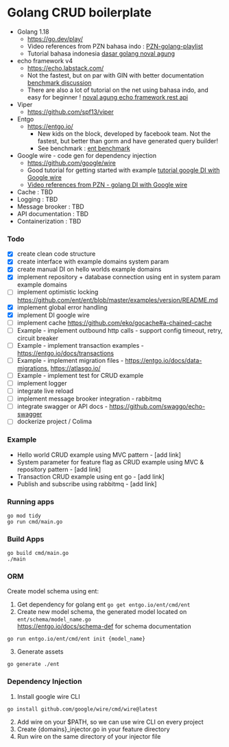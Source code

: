 # Golang CRUD boilerplate
  
- Golang 1.18
  - https://go.dev/play/
  - Video references from PZN bahasa indo : [PZN-golang-playlist](https://www.youtube.com/watch?v=JOXbresHhIk&list=PL-CtdCApEFH-0i9dzMzLw6FKVrFWv3QvQ)
  - Tutorial bahasa indonesia [dasar golang noval agung](https://dasarpemrogramangolang.novalagung.com/1-berkenalan-dengan-golang.html)
- echo framework v4
  - https://echo.labstack.com/
  - Not the fastest, but on par with GIN with better documentation [benchmark discussion](https://github.com/labstack/echo/discussions/2143)
  - There are also a lot of tutorial on the net using bahasa indo, and easy for beginner ! [noval agung echo framework rest api](https://dasarpemrogramangolang.novalagung.com/C-echo-routing.html) 
- Viper 
  - https://github.com/spf13/viper
- Entgo
  - https://entgo.io/
    - New kids on the block, developed by facebook team. Not the fastest, but better than gorm and have generated query builder! 
    - See benchmark : [ent benchmark](https://github.com/efectn/go-orm-benchmarks/blob/master/results.md)
- Google wire - code gen for dependency injection
  - https://github.com/google/wire
  - Good tutorial for getting started with example [tutorial google DI with Google wire](https://clavinjune.dev/en/blogs/golang-dependency-injection-using-wire/)
  - [Video references from PZN - golang DI with Google wire](https://www.youtube.com/watch?v=dZ8Ir4Gc8D0&list=PL-CtdCApEFH-0i9dzMzLw6FKVrFWv3QvQ&index=14)
- Cache : TBD
- Logging : TBD
- Message brooker : TBD
- API documentation : TBD
- Containerization : TBD

### Todo
- [x] create clean code structure
- [x] create interface with example domains system param
- [x] create manual DI on hello worlds example domains
- [x] implement repository + database connection using ent in system param example domains
- [ ] implement optimistic locking https://github.com/ent/ent/blob/master/examples/version/README.md 
- [x] implement global error handling
- [x] implement DI google wire
- [ ] implement cache https://github.com/eko/gocache#a-chained-cache
- [ ] Example - implement outbound http calls - support config timeout, retry, circuit breaker
- [ ] Example - implement transaction examples - https://entgo.io/docs/transactions
- [ ] Example - implement migration files - https://entgo.io/docs/data-migrations, https://atlasgo.io/ 
- [ ] Example - implement test for CRUD example
- [ ] implement logger
- [ ] integrate live reload
- [ ] implement message brooker integration - rabbitmq
- [ ] integrate swagger or API docs - https://github.com/swaggo/echo-swagger
- [ ] dockerize project / Colima 

### Example
- Hello world CRUD example using MVC pattern - [add link]
- System parameter for feature flag as CRUD example using MVC & repository pattern - [add link]
- Transaction CRUD example using ent go - [add link]
- Publish and subscribe using rabbitmq - [add link]

### Running apps
```
go mod tidy
go run cmd/main.go
```

### Build Apps
```
go build cmd/main.go
./main
```

### ORM
Create model schema using ent:
1. Get dependency for golang ent `go get entgo.io/ent/cmd/ent`
2. Create new model schema, the generated model located on `ent/schema/model_name.go` </br>
   https://entgo.io/docs/schema-def for schema documentation
```
go run entgo.io/ent/cmd/ent init {model_name}
```
3. Generate assets
```
go generate ./ent
```

### Dependency Injection
1. Install google wire CLI
```
go install github.com/google/wire/cmd/wire@latest
```
2. Add wire on your $PATH, so we can use wire CLI on every project
3. Create {domains}_injector.go in your feature directory
4. Run wire on the same directory of your injector file 
